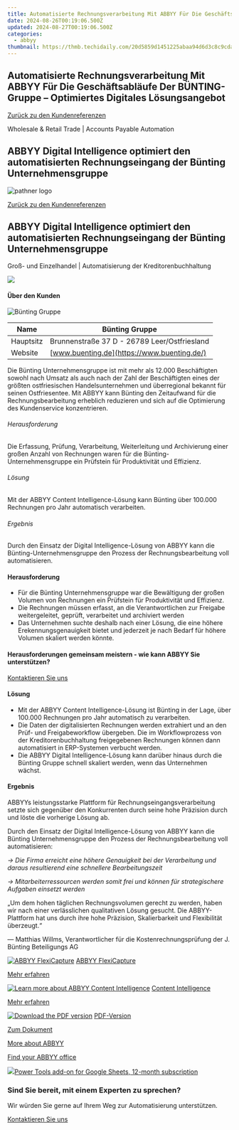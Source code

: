 ```yaml
---
title: Automatisierte Rechnungsverarbeitung Mit ABBYY Für Die Geschäftsabläufe Der BÜNTING-Gruppe – Optimiertes Digitales Lösungsangebot
date: 2024-08-26T00:19:06.500Z
updated: 2024-08-27T00:19:06.500Z
categories:
  - abbyy
thumbnail: https://thmb.techidaily.com/20d5859d1451225abaa94d6d3c8c9cdada02fd525d9a47948cb889f866ae7774.jpg
---
```


## Automatisierte Rechnungsverarbeitung Mit ABBYY Für Die Geschäftsabläufe Der BÜNTING-Gruppe – Optimiertes Digitales Lösungsangebot

[Zurück zu den Kundenreferenzen](https://tools.techidaily.com/abbyy/products/)

Wholesale & Retail Trade | Accounts Payable Automation

## ABBYY Digital Intelligence optimiert den automatisierten Rechnungsein­gang der Bünting Unternehmens­gruppe

![pathner logo](https://content.abbyy.com/-/media/project/abbyy/abbyy/logos-white/de/147339.png?h=40&iar=0&w=120)

[Zurück zu den Kundenreferenzen](https://tools.techidaily.com/abbyy/products/)

## ABBYY Digital Intelligence optimiert den automatisierten Rechnungsein­gang der Bünting Unternehmens­gruppe

Groß- und Einzelhandel | Automatisierung der Kreditorenbuchhaltung 

![](https://static1.abbyy.com/abbyycommedia/31808/01-bunting-cover-556x303.jpg) 

#### Über den Kunden

![Bünting Gruppe](https://static4.abbyy.com/abbyycommedia/31810/01c-bunting-logo-158x52.jpg) 

| Name      | Bünting Gruppe                               |
| --------- | -------------------------------------------- |
| Hauptsitz | Brunnenstraße 37 D - 26789 Leer/Ostfriesland |
| Website   | [www.buenting.de](https://www.buenting.de/)  |

Die Bünting Unternehmensgruppe ist mit mehr als 12.000 Beschäftigten sowohl nach Umsatz als auch nach der Zahl der Beschäftigten eines der größten ostfriesischen Handelsunternehmen und überregional bekannt für seinen Ostfriesentee. Mit ABBYY kann Bünting den Zeitaufwand für die Rechnungsbearbeitung erheblich reduzieren und sich auf die Optimierung des Kundenservice konzentrieren.

###### Herausforderung

Die Erfassung, Prüfung, Verarbeitung, Weiterleitung und Archivierung einer großen Anzahl von Rechnungen waren für die Bünting-Unternehmensgruppe ein Prüfstein für Produktivität und Effizienz. 

###### Lösung

Mit der ABBYY Content Intelligence-Lösung kann Bünting über 100.000 Rechnungen pro Jahr automatisch verarbeiten.

###### Ergebnis

Durch den Einsatz der Digital Intelligence-Lösung von ABBYY kann die Bünting-Unternehmensgruppe den Prozess der Rechnungsbearbeitung voll automatisieren.

#### Herausforderung

* Für die Bünting Unternehmensgruppe war die Bewältigung der großen Volumen von Rechnungen ein Prüfstein für Produktivität und Effizienz.
* Die Rechnungen müssen erfasst, an die Verantwortlichen zur Freigabe weitergeleitet, geprüft, verarbeitet und archiviert werden
* Das Unternehmen suchte deshalb nach einer Lösung, die eine höhere Erekennungsgenauigkeit bietet und jederzeit je nach Bedarf für höhere Volumen skaliert werden könnte.

#### Herausforderungen gemeinsam meistern - wie kann ABBYY Sie unterstützen?  

[Kontaktieren Sie uns](https://tools.techidaily.com/abbyy/products/) 

#### Lösung

* Mit der ABBYY Content Intelligence-Lösung ist Bünting in der Lage, über 100.000 Rechnungen pro Jahr automatisch zu verarbeiten.
* Die Daten der digitalisierten Rechnungen werden extrahiert und an den Prüf- und Freigabeworkflow übergeben. Die im Workflowprozess von der Kreditorenbuchhaltung freigegebenen Rechnungen können dann automatisiert in ERP-Systemen verbucht werden.
* Die ABBYY Digital Intelligence-Lösung kann darüber hinaus durch die Bünting Gruppe schnell skaliert werden, wenn das Unternehmen wächst.

#### Ergebnis

ABBYYs leistungsstarke Plattform für Rechnungseingangsverarbeitung setzte sich gegenüber den Konkurrenten durch seine hohe Präzision durch und löste die vorherige Lösung ab.

Durch den Einsatz der Digital Intelligence-Lösung von ABBYY kann die Bünting Unternehmensgruppe den Prozess der Rechnungsbearbeitung voll automatisieren:

_→ Die Firma erreicht eine höhere Genauigkeit bei der Verarbeitung und daraus resultierend eine schnellere Bearbeitungszeit_

_→ Mitarbeiterressourcen werden somit frei und können für strategischere Aufgaben einsetzt werden_

 „Um dem hohen täglichen Rechnungsvolumen gerecht zu werden, haben wir nach einer verlässlichen qualitativen Lösung gesucht. Die ABBYY-Plattform hat uns durch ihre hohe Präzision, Skalierbarkeit und Flexibilität überzeugt.“

 — Matthias Willms, Verantwortlicher für die Kostenrechnungsprüfung der J. Bünting Beteiligungs AG

[![ABBYY FlexiCapture](https://static2.abbyy.com/abbyycommedia/21380/4-flexicapture.jpg)](https://tools.techidaily.com/abbyy/products/) [ABBYY FlexiCapture](https://tools.techidaily.com/abbyy/products/) 

[Mehr erfahren](https://tools.techidaily.com/abbyy/products/) 

[![Learn more about ABBYY Content Intelligence](https://static2.abbyy.com/abbyycommedia/24337/mailroom_automation_360x162.jpg)](https://tools.techidaily.com/abbyy/products/) [Content Intelligence](https://tools.techidaily.com/abbyy/products/) 

[Mehr erfahren](https://tools.techidaily.com/abbyy/products/) 

[![Download the PDF version](https://static4.abbyy.com/abbyycommedia/31809/01d-bunting-cover-360x162.jpg)](https://static5.abbyy.com/abbyycommedia/31764/buenting-customer-story-de.pdf "PDF-Version") [PDF-Version](https://static5.abbyy.com/abbyycommedia/31764/buenting-customer-story-de.pdf "PDF-Version") 

[Zum Dokument](https://static5.abbyy.com/abbyycommedia/31764/buenting-customer-story-de.pdf "PDF-Version") 

[More about ABBYY](https://tools.techidaily.com/abbyy/products/) 

[Find your ABBYY office](https://tools.techidaily.com/abbyy/products/) 

<!-- affiliate ads begin -->
<a href="https://secure.2checkout.com/order/checkout.php?PRODS=4721564&QTY=1&AFFILIATE=108875&CART=1"><img src="https://secure.avangate.com/images/merchant/c14a8df1e1b4d5297e9cb30cb34d5a00/products/copy_power-tools-48.png" border="0">Power Tools add-on for Google Sheets, 12-month subscription</a>
<!-- affiliate ads end -->
### Sind Sie bereit, mit einem Experten zu sprechen?

Wir würden Sie gerne auf Ihrem Weg zur Automatisierung unterstützen.

[Kontaktieren Sie uns](https://tools.techidaily.com/abbyy/products/)

<ins class="adsbygoogle"
     style="display:block"
     data-ad-format="autorelaxed"
     data-ad-client="ca-pub-7571918770474297"
     data-ad-slot="1223367746"></ins>



<ins class="adsbygoogle"
     style="display:block"
     data-ad-client="ca-pub-7571918770474297"
     data-ad-slot="8358498916"
     data-ad-format="auto"
     data-full-width-responsive="true"></ins>


